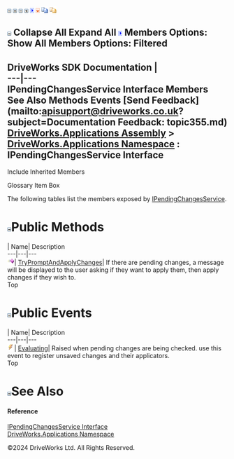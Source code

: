 ![](dotnetimages/collapse.gif) ![](dotnetimages/expand.gif) ![](dotnetimages/collapse.gif) ![](dotnetimages/expand.gif) ![](dotnetimages/drpdown.gif) ![](dotnetimages/drpdown_orange.gif) ![](dotnetimages/copycode.gif) ![](dotnetimages/copycodeHighlight.gif)

![](dotnetimages/collapse.gif) Collapse All Expand All ![](dotnetimages/drpdown.gif) Members Options: Show All  Members Options: Filtered   
---  
DriveWorks SDK Documentation  |   
---|---  
IPendingChangesService Interface Members   
See Also Methods Events [Send Feedback](mailto:apisupport@driveworks.co.uk?subject=Documentation Feedback: topic355.md)  
[DriveWorks.Applications Assembly](topic13.md) > [DriveWorks.Applications Namespace](topic16.md) : IPendingChangesService Interface  
---  
  
Include Inherited Members    


Glossary Item Box

The following tables list the members exposed by [IPendingChangesService](topic355.md).

# ![](dotnetimages/collapse.gif)Public Methods

| Name| Description  
---|---|---  
![ Method](dotnetimages/Method.gif)| [TryPromptAndApplyChanges](topic360.md)| If there are pending changes, a message will be displayed to the user asking if they want to apply them, then apply changes if they wish to.   
Top

# ![](dotnetimages/collapse.gif)Public Events

| Name| Description  
---|---|---  
![ Event](dotnetimages/Event.gif)| [Evaluating](topic361.md)| Raised when pending changes are being checked. use this event to register unsaved changes and their applicators.   
Top

# ![](dotnetimages/collapse.gif)See Also

#### Reference

[IPendingChangesService Interface](topic355.md)   
[DriveWorks.Applications Namespace](topic16.md)

©2024 DriveWorks Ltd. All Rights Reserved.
